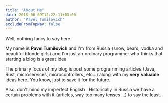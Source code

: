```yaml
---
title: "About Me"
date: 2018-06-09T12:22:11+03:00
author: "Pavel Tumilovich"
excludeFromTopNav: false
---
```

Well, nothing fancy to say here. 

My name is **Pavel Tumilovich** and I'm from Russia (snow, bears, vodka and beautiful blonde girls) and I'm just an ordinary programmer who thinks that starting a blog is a great idea <i class="fa fa-smile-o" 
aria-hidden="true"></i>

The primary focus of my blog is post some programming articles (Java, Rust, microservices, microcontrollers, etc...) along with my **very valuable** ideas here. You know, just to save it for the future.

Also, don't mind my imperfect English <i class="fa fa-smile-o" aria-hidden="true"></i>. Historically in Russia we have a certain problems with it (articles, way too many tenses ...) to say the least. 
